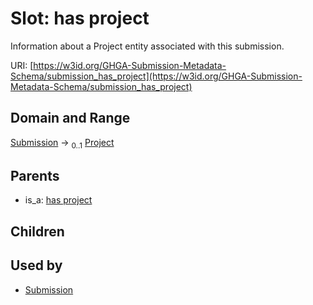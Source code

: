 
# Slot: has project


Information about a Project entity associated with this submission.

URI: [https://w3id.org/GHGA-Submission-Metadata-Schema/submission_has_project](https://w3id.org/GHGA-Submission-Metadata-Schema/submission_has_project)


## Domain and Range

[Submission](Submission.md) &#8594;  <sub>0..1</sub> [Project](Project.md)

## Parents

 *  is_a: [has project](has_project.md)

## Children


## Used by

 * [Submission](Submission.md)
